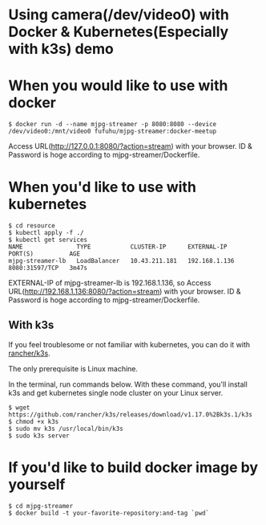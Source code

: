 # Using camera(/dev/video0) with Docker & Kubernetes(Especially with k3s) demo


# When you would like to use with docker

```console
$ docker run -d --name mjpg-streamer -p 8080:8080 --device /dev/video0:/mnt/video0 fufuhu/mjpg-streamer:docker-meetup
```

Access URL(http://127.0.0.1:8080/?action=stream) with your browser.
ID & Password is hoge according to mjpg-streamer/Dockerfile.

# When you'd like to use with kubernetes

```console
$ cd resource
$ kubectl apply -f ./
$ kubectl get services
NAME               TYPE           CLUSTER-IP      EXTERNAL-IP     PORT(S)          AGE
mjpg-streamer-lb   LoadBalancer   10.43.211.181   192.168.1.136   8080:31597/TCP   3m47s
```

EXTERNAL-IP of mjpg-streamer-lb is 192.168.1.136, so
Access URL(http://192.168.1.136:8080/?action=stream) with your browser.
ID & Password is hoge according to mjpg-streamer/Dockerfile.

## With k3s

If you feel troublesome or not familiar with kubernetes,
you can do it with [rancher/k3s](https://github.com/rancher/k3s).

The only prerequisite is Linux machine.

In the terminal, run commands below.
With these command, you'll install k3s 
and get kubernetes single node cluster on your Linux server.

```console
$ wget https://github.com/rancher/k3s/releases/download/v1.17.0%2Bk3s.1/k3s
$ chmod +x k3s
$ sudo mv k3s /usr/local/bin/k3s
$ sudo k3s server
```



# If you'd like to build docker image by yourself

```console
$ cd mjpg-streamer
$ docker build -t your-favorite-repository:and-tag `pwd`
```

